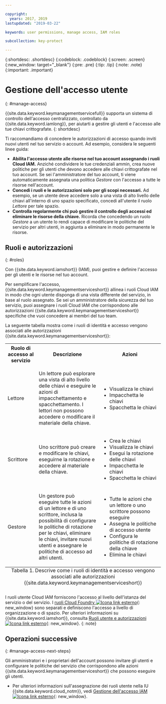 ```yaml
---

copyright:
  years: 2017, 2019
lastupdated: "2019-03-22"

keywords: user permissions, manage access, IAM roles

subcollection: key-protect

---
```


{:shortdesc: .shortdesc}
{:codeblock: .codeblock}
{:screen: .screen}
{:new_window: target="_blank"}
{:pre: .pre}
{:tip: .tip}
{:note: .note}
{:important: .important}

# Gestione dell'accesso utente
{: #manage-access}

{{site.data.keyword.keymanagementservicefull}} supporta un sistema di controllo dell'accesso centralizzato, controllato da
{{site.data.keyword.iamlong}}, per aiutarti a gestire gli utenti e l'accesso alle tue chiavi crittografate.
{: shortdesc}

Ti raccomandiamo di concedere le autorizzazioni di accesso quando inviti nuovi utenti nel tuo servizio o account. Ad esempio, considera le seguenti linee guida:

- **Abilita l'accesso utente alle risorse nel tuo account assegnando i ruoli Cloud IAM.**
    Anziché condividere le tue credenziali ammin, crea nuove politiche per gli utenti che devono accedere alle chiavi crittografate nel tuo account. Se sei l'amministratore del tuo account, ti viene automaticamente assegnata una politica _Gestore_ con l'accesso a tutte le risorse nell'account.
- **Concedi i ruoli e le autorizzazioni solo per gli scopi necessari.**
    Ad esempio, se un utente deve accedere solo a una vista di alto livello delle chiavi all'interno di uno spazio specificato, concedi all'utente il ruolo _Lettore_ per tale spazio.
- **Controlla regolarmente chi può gestire il controllo degli accessi ed eliminare le risorse della chiave.**
    Ricorda che concedendo un ruolo _Gestore_ a un utente lo rendi capace di modificare le politiche del servizio per altri utenti, in aggiunta a eliminare in modo permanente le risorse.

## Ruoli e autorizzazioni
{: #roles}

Con {{site.data.keyword.iamshort}} (IAM), puoi gestire e definire l'accesso per gli utenti e le risorse nel tuo account.

Per semplificare l'accesso, {{site.data.keyword.keymanagementserviceshort}} allinea i ruoli Cloud IAM in modo che ogni utente disponga di una vista differente del servizio, in base al ruolo assegnato. Se sei un amministratore della sicurezza del tuo servizio, puoi assegnare i ruoli Cloud IAM che corrispondono alle autorizzazioni {{site.data.keyword.keymanagementserviceshort}} specifiche che vuoi concedere ai membri del tuo team.

La seguente tabella mostra come i ruoli di identità e accesso vengono associati alle autorizzazioni {{site.data.keyword.keymanagementserviceshort}}:

<table>
  <col width="20%">
  <col width="40%">
  <col width="40%">
  <tr>
    <th>Ruolo di accesso al servizio</th>
    <th>Descrizione</th>
    <th>Azioni</th>
  </tr>
  <tr>
    <td><p>Lettore</p></td>
    <td><p>Un lettore può esplorare una vista di alto livello delle chiavi e eseguire le azioni di impacchettamento e spacchettamento. I lettori non possono accedere o modificare il materiale della chiave.</p></td>
    <td>
      <p>
        <ul>
          <li>Visualizza le chiavi</li>
          <li>Impacchetta le chiavi</li>
          <li>Spacchetta le chiavi</li>
        </ul>
      </p>
    </td>
  </tr>
  <tr>
    <td><p>Scrittore</p></td>
    <td><p>Uno scrittore può creare e modificare le chiavi, eseguirne la rotazione e accedere al materiale della chiave.</p></td>
    <td>
      <p>
        <ul>
          <li>Crea le chiavi</li>
          <li>Visualizza le chiavi</li>
          <li>Esegui la rotazione delle chiavi</li>
          <li>Impacchetta le chiavi</li>
          <li>Spacchetta le chiavi</li>
        </ul>
      </p>
    </td>
  </tr>
  <tr>
    <td><p>Gestore</p></td>
    <td><p>Un gestore può eseguire tutte le azioni di un lettore e di uno scrittore, inclusa la possibilità di configurare le politiche di rotazione per le chiavi, eliminare le chiavi, invitare nuovi utenti e assegnare le politiche di accesso ad altri utenti.</p></td>
    <td>
      <p>
        <ul>
          <li>Tutte le azioni che un lettore o uno scrittore possono eseguire</li>
          <li>Assegna le politiche di accesso utente</li>
          <li>Configura le politiche di rotazione della chiave</li>
          <li>Elimina le chiavi</li>
        </ul>
      </p>
    </td>
  </tr>
  <caption style="caption-side:bottom;">Tabella 1. Descrive come i ruoli di identità e accesso vengono associati alle autorizzazioni {{site.data.keyword.keymanagementserviceshort}}</caption>
</table>

I ruoli utente Cloud IAM forniscono l'accesso al livello dell'istanza del servizio o del servizio. I [ruoli Cloud Foundry ![Icona link esterno](../../icons/launch-glyph.svg "Icona link esterno")](/docs/iam?topic=iam-cfaccess){: new_window} sono separati e definiscono l'accesso a livello di organizzazione o di spazio. Per ulteriori informazioni su {{site.data.keyword.iamshort}}, consulta [Ruoli utente e autorizzazioni ![Icona link esterno](../../icons/launch-glyph.svg "Icona link esterno")](/docs/iam?topic=iam-userroles){: new_window}.
{: note}

## Operazioni successive
{: #manage-access-next-steps}

Gli amministratori e i proprietari dell'account possono invitare gli utenti e configurare le politiche del servizio che corrispondono alle azioni {{site.data.keyword.keymanagementserviceshort}} che possono eseguire gli utenti.

- Per ulteriori informazioni sull'assegnazione dei ruoli utente nella IU {{site.data.keyword.cloud_notm}}, vedi [Gestione dell'accesso IAM ![Icona link esterno](../../icons/launch-glyph.svg "Icona link esterno")](/docs/iam?topic=iam-getstarted){: new_window}.

